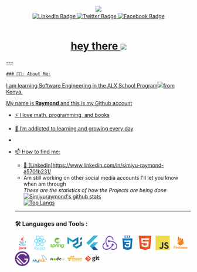 <div id="header" align="center">
  <img src="https://media.giphy.com/media/fvx95jkua5th3YeThr/giphy.gif" width="300"/>
 
  </div>
  <div id="badges" align="center">
  <div id="badges" align="center">
  <a href="https://www.linkedin.com/in/simiyu-raymond-a5701b231/">
    <img src="https://img.shields.io/badge/LinkedIn-blue?style=for-the-badge&logo=linkedin&logoColor=white" alt="LinkedIn Badge"/>
  </a>
  <a href="your-twitter-URL">
    <img src="https://img.shields.io/badge/Twitter-blue?style=for-the-badge&logo=twitter&logoColor=white" alt="Twitter Badge"/>
  </a>
    <a href="https://www.facebook.com/simiyu.raymond">
      <img src="https://img.shields.io/badge/Facebook-blue?style=for-the-badge&logo=facebook&logoColor=white" alt="Facebook Badge"/>
      
</div>
</div>
  <div id="badges"align="center">
  <img src="https://komarev.com/ghpvc/?username=Ray026&style=flat-square&color=blue" alt=""/>
  </div>
  <h1 align="center">
  hey there
  <img src="https://media.giphy.com/media/hvRJCLFzcasrR4ia7z/giphy.gif" width="30px"/>
</h1>
 ---
 
    ### 👨‍💻: About Me:
  I am learning Software Engineering in the ALX School Program<img src="https://media.giphy.com/media/ZgTR3UQ9XAWDvqy9jv/giphy.gif" width="100">from Kenya.<br>

My name is **Raymond** and this is my Github account<br>

- :zap: I love math, programming, and books<br>
- 🌱 I’m addicted to learning and growing every day<br>
- 
- 📫 How to find me: <br>
  - :office: [LinkedIn]https://www.linkedin.com/in/simiyu-raymond-a5701b231/<br>
  - Am still working on other social media accounts I'll let you know when am through<br>
*These are the statistics of how the Projects are being done*
 [![Simiyuraymond's github stats](https://github-readme-stats.vercel.app/api?username=Ray026&count_private=true&show_icons=true&theme=radical&hide_rank=false)](https://github.com/Ray026/github-readme-stats)<br>
 [![Top Langs](https://github-readme-stats.vercel.app/api/top-langs/?username=Ray026)](https://github.com/Ray026/github-readme-stats)
   ---
  
  ### :hammer_and_wrench: Languages and Tools :
  <div>
  <img src="https://github.com/devicons/devicon/blob/master/icons/java/java-original-wordmark.svg" title="Java" alt="Java" width="40" height="40"/>&nbsp;
  <img src="https://github.com/devicons/devicon/blob/master/icons/react/react-original-wordmark.svg" title="React" alt="React" width="40" height="40"/>&nbsp;
  <img src="https://github.com/devicons/devicon/blob/master/icons/spring/spring-original-wordmark.svg" title="Spring" alt="Spring" width="40" height="40"/>&nbsp;
  <img src="https://github.com/devicons/devicon/blob/master/icons/materialui/materialui-original.svg" title="Material UI" alt="Material UI" width="40" height="40"/>&nbsp;
  <img src="https://github.com/devicons/devicon/blob/master/icons/flutter/flutter-original.svg" title="Flutter" alt="Flutter" width="40" height="40"/>&nbsp;
  <img src="https://github.com/devicons/devicon/blob/master/icons/redux/redux-original.svg" title="Redux" alt="Redux " width="40" height="40"/>&nbsp;
  <img src="https://github.com/devicons/devicon/blob/master/icons/css3/css3-plain-wordmark.svg"  title="CSS3" alt="CSS" width="40" height="40"/>&nbsp;
  <img src="https://github.com/devicons/devicon/blob/master/icons/html5/html5-original.svg" title="HTML5" alt="HTML" width="40" height="40"/>&nbsp;
  <img src="https://github.com/devicons/devicon/blob/master/icons/javascript/javascript-original.svg" title="JavaScript" alt="JavaScript" width="40" height="40"/>&nbsp;
  <img src="https://github.com/devicons/devicon/blob/master/icons/firebase/firebase-plain-wordmark.svg" title="Firebase" alt="Firebase" width="40" height="40"/>&nbsp;
  <img src="https://github.com/devicons/devicon/blob/master/icons/gatsby/gatsby-original.svg" title="Gatsby"  alt="Gatsby" width="40" height="40"/>&nbsp;
  <img src="https://github.com/devicons/devicon/blob/master/icons/mysql/mysql-original-wordmark.svg" title="MySQL"  alt="MySQL" width="40" height="40"/>&nbsp;
  <img src="https://github.com/devicons/devicon/blob/master/icons/nodejs/nodejs-original-wordmark.svg" title="NodeJS" alt="NodeJS" width="40" height="40"/>&nbsp;
  <img src="https://github.com/devicons/devicon/blob/master/icons/amazonwebservices/amazonwebservices-plain-wordmark.svg" title="AWS" alt="AWS" width="40" height="40"/>&nbsp;
  <img src="https://github.com/devicons/devicon/blob/master/icons/git/git-original-wordmark.svg" title="Git" **alt="Git" width="40" height="40"/>
</div>
 
 
